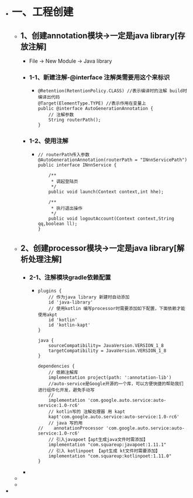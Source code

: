 - # 一、工程创建
	- ## 1、创建annotation模块->一定是java library[存放注解]
		- File -> New Module -> Java library
		- ### 1-1、新建注解-@interface 注解类需要用这个来标识
			- ```
			  @Retention(RetentionPolicy.CLASS) //表示编译时的注解 build时编译出代码
			  @Target(ElementType.TYPE) //表示作用在变量上
			  public @interface AutoGenerationAnnotation {
			      // 注解参数
			      String routerPath();
			  }
			  ```
		- ### 1-2、使用注解
			- ```
			  // routerPath传入参数
			  @AutoGenerationAnnotation(routerPath = "INnnServicePath")
			  public interface INnnService {
			  
			      /**
			       * 调起登陆页
			       */
			      public void launch(Context context,int hhe);
			  
			      /**
			       * 执行退出操作
			       */
			      public void logoutAccount(Context context,String qq,boolean ll);
			  }
			  ```
	- ## 2、创建processor模块->一定是java library[解析处理注解]
		- ### 2-1、注解模块gradle依赖配置
			- ```
			  plugins {
			      // 作为java library 新建时自动添加
			      id 'java-library'
			      // 使用kotlin 编写processor时需要添加如下配置，下面依赖才能使用akpt
			      id 'kotlin'
			      id 'kotlin-kapt'
			  }
			  
			  java {
			      sourceCompatibility= JavaVersion.VERSION_1_8
			      targetCompatibility = JavaVersion.VERSION_1_8
			  }
			  
			  dependencies {
			      // 依赖注解库
			      implementation project(path: ':annotation-lib')
			      //auto-service是Google开源的一个库，可以方便快捷的帮助我们进行组件化开发，避免手动写
			      // 
			      implementation 'com.google.auto.service:auto-service:1.0-rc6'
			      // kotlin写的 注解处理器 用 kapt
			      kapt'com.google.auto.service:auto-service:1.0-rc6'
			      // java 写的用
			  //    annotationProcessor 'com.google.auto.service:auto-service:1.0-rc6'
			      // 引入javapoet【apt生成java文件时需添加】
			      implementation "com.squareup:javapoet:1.11.1"
			      // 引入 kotlinpoet 【apt生成 kt文件时需要添加】
			      implementation "com.squareup:kotlinpoet:1.11.0"
			  }
			  ```
		-
	-
	-
-